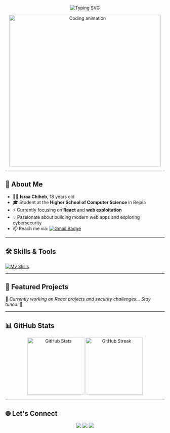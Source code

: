 <!-- Header / Banner -->
<p align="center">
  <img src="https://readme-typing-svg.demolab.com?font=Fira+Code&pause=1000&center=true&vCenter=true&width=500&lines=Hi+there!+👋;I'm+Israa+Chiheb;18+Years+Old;Student+at+Higher+School+of+Computer+Science+Bejaia;React+%26+Web+Exploitation+Learner;Always+Learning+New+Things" alt="Typing SVG" />
</p>

<!-- Coding GIF -->
<p align="center">
  <img src="https://media.giphy.com/media/qgQUggAC3Pfv687qPC/giphy.gif" width="480" alt="Coding animation">
</p>

---

## 🚀 About Me

- 👩‍💻 **Israa Chiheb**, 18 years old  
- 🎓 Student at the **Higher School of Computer Science** in Bejaia  
- ⚡ Currently focusing on **React** and **web exploitation**  
- 💡 Passionate about building modern web apps and exploring cybersecurity  
- 📫 Reach me via: [![Gmail Badge](https://img.shields.io/badge/-israa.redouane-c14438?style=flat&logo=Gmail&logoColor=white)](mailto:israa.redouane@gmail.com)

---

## 🛠 Skills & Tools

[![My Skills](https://skillicons.dev/icons?i=js,html,css,c,discord,git,github,gmail,linux,obsidian,react,arduino,kali)](https://skillicons.dev)

---

## 📂 Featured Projects

🚧 *Currently working on React projects and security challenges... Stay tuned!* 🚧  

---

## 📊 GitHub Stats

<p align="center">
  <img src="https://github-readme-stats.vercel.app/api?username=YOUR_USERNAME&show_icons=true&theme=tokyonight" alt="GitHub Stats" height="180" />
  <img src="https://github-readme-streak-stats.herokuapp.com/?user=YOUR_USERNAME&theme=tokyonight" alt="GitHub Streak" height="180" />
</p>

---

## 🌐 Let's Connect

<p align="center">
  <a href="https://github.com/YOUR_USERNAME"><img src="https://img.shields.io/badge/GitHub-000?style=for-the-badge&logo=github" /></a>
  <a href="mailto:israa.redouane@gmail.com"><img src="https://img.shields.io/badge/Email-D14836?style=for-the-badge&logo=gmail&logoColor=white" /></a>
  <a href="https://discordapp.com/users/YOUR_DISCORD_ID"><img src="https://img.shields.io/badge/Discord-5865F2?style=for-the-badge&logo=discord&logoColor=white" /></a>
</p>
